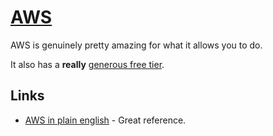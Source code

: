# [AWS](https://aws.amazon.com/)
AWS is genuinely pretty amazing for what it allows you to do.

It also has a __really__ [generous free tier](https://aws.amazon.com/free/).

## Links
- [AWS in plain english](https://www.expeditedssl.com/aws-in-plain-english) - Great reference.